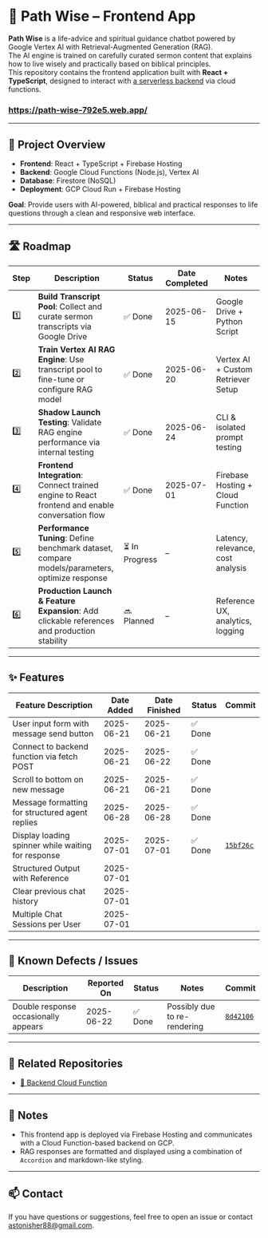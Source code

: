 # 🧭 Path Wise – Frontend App

**Path Wise** is a life-advice and spiritual guidance chatbot powered by Google Vertex AI with Retrieval-Augmented Generation (RAG).  
The AI engine is trained on carefully curated sermon content that explains how to live wisely and practically based on biblical principles.  
This repository contains the frontend application built with **React + TypeScript**, designed to interact with [a serverless backend](https://github.com/2ndPrince/path-wise-functions) via cloud functions.

### https://path-wise-792e5.web.app/

---

## 📘 Project Overview

- **Frontend**: React + TypeScript + Firebase Hosting
- **Backend**: Google Cloud Functions (Node.js), Vertex AI
- **Database**: Firestore (NoSQL)
- **Deployment**: GCP Cloud Run + Firebase Hosting

**Goal**: Provide users with AI-powered, biblical and practical responses to life questions through a clean and responsive web interface.

---

## 🛣 Roadmap

| Step | Description                                                                                     | Status        | Date Completed | Notes                              |
|------|-------------------------------------------------------------------------------------------------|---------------|----------------|------------------------------------|
| 1️⃣   | **Build Transcript Pool**: Collect and curate sermon transcripts via Google Drive               | ✅ Done        | 2025-06-15     | Google Drive + Python Script       |
| 2️⃣   | **Train Vertex AI RAG Engine**: Use transcript pool to fine-tune or configure RAG model         | ✅ Done        | 2025-06-20     | Vertex AI + Custom Retriever Setup |
| 3️⃣   | **Shadow Launch Testing**: Validate RAG engine performance via internal testing                 | ✅ Done        | 2025-06-24     | CLI & isolated prompt testing      |
| 4️⃣   | **Frontend Integration**: Connect trained engine to React frontend and enable conversation flow | ✅ Done        | 2025-07-01     | Firebase Hosting + Cloud Function  |
| 5️⃣   | **Performance Tuning**: Define benchmark dataset, compare models/parameters, optimize response | ⏳ In Progress | –              | Latency, relevance, cost analysis  |
| 6️⃣   | **Production Launch & Feature Expansion**: Add clickable references and production stability    | 🔜 Planned     | –              | Reference UX, analytics, logging   |

---

## ✨ Features

| Feature Description                              | Date Added | Date Finished | Status     | Commit |
|--------------------------------------------------|------------|----------------|------------|--------|
| User input form with message send button         | 2025-06-21 | 2025-06-21     | ✅ Done     | |
| Connect to backend function via fetch POST       | 2025-06-21 | 2025-06-22     | ✅ Done     | |
| Scroll to bottom on new message                  | 2025-06-21 | 2025-06-21     | ✅ Done     | |
| Message formatting for structured agent replies  | 2025-06-28 | 2025-06-28     | ✅ Done     | |
| Display loading spinner while waiting for response| 2025-07-01 | 2025-07-01     | ✅ Done     | [`15bf26c`](https://github.com/2ndPrince/path-wise/commit/15bf26cf581b07801b95d135de971722341193f0) |
| Structured Output with Reference | 2025-07-01 | | | | |
| Clear previous chat history | 2025-07-01 | | | | |
| Multiple Chat Sessions per User | 2025-07-01 | | | | |

---

## 🐛 Known Defects / Issues

| Description                                       | Reported On | Status        | Notes                          | Commit |
|--------------------------------------------------|-------------|----------------|--------------------------------|--------|
| Double response occasionally appears             | 2025-06-22  | ✅ Done        | Possibly due to re-rendering  | [`8d42106`](https://github.com/2ndPrince/path-wise/commit/8d42106af6a16215090a860f6551236554edf3e4)

---

## 🧩 Related Repositories

- [🔗 Backend Cloud Function](https://github.com/2ndPrince/path-wise-functions)

---

## 📌 Notes

- This frontend app is deployed via Firebase Hosting and communicates with a Cloud Function-based backend on GCP.
- RAG responses are formatted and displayed using a combination of `Accordion` and markdown-like styling.

---

## 📫 Contact

If you have questions or suggestions, feel free to open an issue or contact [astonisher88@gmail.com](mailto:astonisher88@gmail.com).
